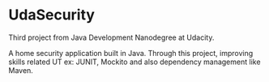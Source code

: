 # UdaSecurity

Third project from Java Development Nanodegree at Udacity.

A home security application built in Java.
Through this project, improving skills related UT ex: JUNIT, Mockito and also dependency management like Maven.
